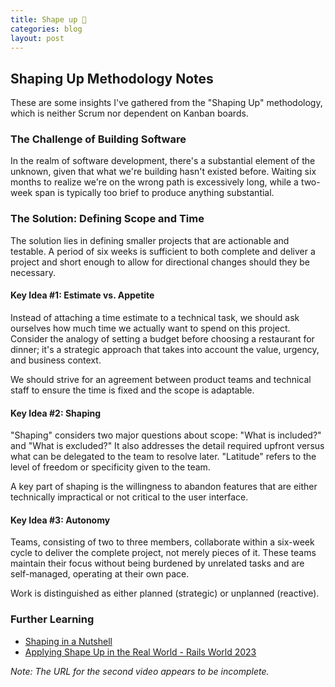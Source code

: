 ```yaml
---
title: Shape up 🎢
categories: blog
layout: post
---
```

## Shaping Up Methodology Notes

These are some insights I've gathered from the "Shaping Up" methodology, which is neither Scrum nor dependent on Kanban boards.

### The Challenge of Building Software
In the realm of software development, there's a substantial element of the unknown, given that what we're building hasn't existed before. Waiting six months to realize we're on the wrong path is excessively long, while a two-week span is typically too brief to produce anything substantial.

### The Solution: Defining Scope and Time
The solution lies in defining smaller projects that are actionable and testable. A period of six weeks is sufficient to both complete and deliver a project and short enough to allow for directional changes should they be necessary.

#### Key Idea #1: Estimate vs. Appetite
Instead of attaching a time estimate to a technical task, we should ask ourselves how much time we actually want to spend on this project. Consider the analogy of setting a budget before choosing a restaurant for dinner; it's a strategic approach that takes into account the value, urgency, and business context.

We should strive for an agreement between product teams and technical staff to ensure the time is fixed and the scope is adaptable.

#### Key Idea #2: Shaping
"Shaping" considers two major questions about scope: "What is included?" and "What is excluded?" It also addresses the detail required upfront versus what can be delegated to the team to resolve later. "Latitude" refers to the level of freedom or specificity given to the team.

A key part of shaping is the willingness to abandon features that are either technically impractical or not critical to the user interface.

#### Key Idea #3: Autonomy
Teams, consisting of two to three members, collaborate within a six-week cycle to deliver the complete project, not merely pieces of it. These teams maintain their focus without being burdened by unrelated tasks and are self-managed, operating at their own pace.

Work is distinguished as either planned (strategic) or unplanned (reactive).

### Further Learning
- [Shaping in a Nutshell](https://www.youtube.com/watch?v=h_8M23wVjXk)
- [Applying Shape Up in the Real World - Rails World 2023](https://www.youtube.com/watch?v=mYbxQwQAkes)

*Note: The URL for the second video appears to be incomplete.*

